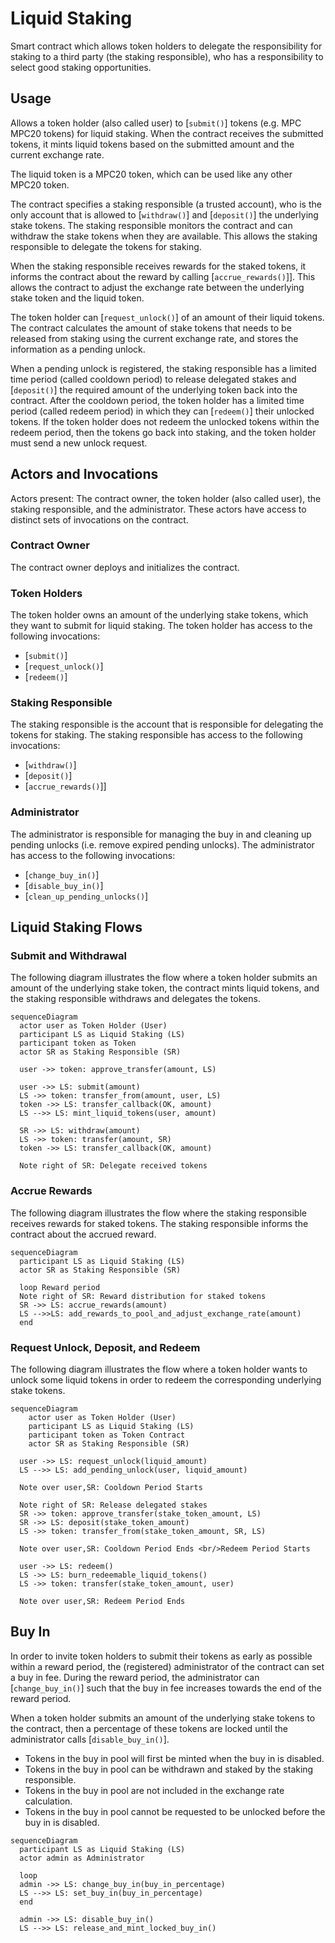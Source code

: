 # Liquid Staking

Smart contract which allows token holders to delegate the responsibility
for staking to a third party (the staking responsible), who has
a responsibility to select good staking opportunities.

## Usage

Allows a token holder (also called user) to [`submit()`] tokens (e.g. MPC MPC20 tokens) for liquid staking.
When the contract receives the submitted tokens, it mints liquid tokens based on the submitted amount and the current exchange rate.

The liquid token is a MPC20 token, which can be used like any other MPC20 token.

The contract specifies a staking responsible (a trusted account), who is the only account that is allowed to [`withdraw()`] and [`deposit()`] the underlying stake tokens.
The staking responsible monitors the contract and can withdraw the stake tokens when they are available.
This allows the staking responsible to delegate the tokens for staking.

When the staking responsible receives rewards for the staked tokens, it informs the contract about the reward by calling [`accrue_rewards()`]].
This allows the contract to adjust the exchange rate between the underlying stake token and the liquid token.

The token holder can [`request_unlock()`] of an amount of their liquid tokens.
The contract calculates the amount of stake tokens that needs to be released from staking using the current exchange rate, and stores the information as a pending unlock.

When a pending unlock is registered, the staking responsible has a limited time period (called cooldown period) to release delegated stakes and [`deposit()`] the required amount of the underlying token back into the contract.
After the cooldown period, the token holder has a limited time period (called redeem period) in which they can [`redeem()`] their unlocked tokens.
If the token holder does not redeem the unlocked tokens within the redeem period, then the tokens go back into staking, and the token holder must send a new unlock request.

## Actors and Invocations
Actors present: The contract owner, the token holder (also called user), the staking responsible, and the administrator.
These actors have access to distinct sets of invocations on the contract.

### Contract Owner
The contract owner deploys and initializes the contract.

### Token Holders
The token holder owns an amount of the underlying stake tokens, which they want to submit for liquid staking.
The token holder has access to the following invocations:
* [`submit()`]
* [`request_unlock()`]
* [`redeem()`]

### Staking Responsible
The staking responsible is the account that is responsible for delegating the tokens for staking.
The staking responsible has access to the following invocations:
* [`withdraw()`]
* [`deposit()`]
* [`accrue_rewards()`]]

### Administrator
The administrator is responsible for managing the buy in and cleaning up pending unlocks (i.e. remove expired pending unlocks).
The administrator has access to the following invocations:
* [`change_buy_in()`]
* [`disable_buy_in()`]
* [`clean_up_pending_unlocks()`]


## Liquid Staking Flows
### Submit and Withdrawal
The following diagram illustrates the flow where a token holder submits an amount of the underlying stake token, the contract mints liquid tokens, and the staking responsible withdraws and delegates the tokens.

```mermaid
sequenceDiagram
  actor user as Token Holder (User)
  participant LS as Liquid Staking (LS)
  participant token as Token
  actor SR as Staking Responsible (SR)

  user ->> token: approve_transfer(amount, LS)

  user ->> LS: submit(amount)
  LS ->> token: transfer_from(amount, user, LS)
  token ->> LS: transfer_callback(OK, amount)
  LS -->> LS: mint_liquid_tokens(user, amount)

  SR ->> LS: withdraw(amount)
  LS ->> token: transfer(amount, SR)
  token ->> LS: transfer_callback(OK, amount)

  Note right of SR: Delegate received tokens

```

### Accrue Rewards
The following diagram illustrates the flow where the staking responsible receives rewards for staked tokens.
The staking responsible informs the contract about the accrued reward.

```mermaid
sequenceDiagram
  participant LS as Liquid Staking (LS)
  actor SR as Staking Responsible (SR)

  loop Reward period
  Note right of SR: Reward distribution for staked tokens
  SR ->> LS: accrue_rewards(amount)
  LS -->>LS: add_rewards_to_pool_and_adjust_exchange_rate(amount)
  end

```

### Request Unlock, Deposit, and Redeem
The following diagram illustrates the flow where a token holder wants to unlock some liquid tokens in order to redeem the corresponding underlying stake tokens.

```mermaid
sequenceDiagram
    actor user as Token Holder (User)
    participant LS as Liquid Staking (LS)
    participant token as Token Contract
    actor SR as Staking Responsible (SR)

  user ->> LS: request_unlock(liquid_amount)
  LS -->> LS: add_pending_unlock(user, liquid_amount)

  Note over user,SR: Cooldown Period Starts

  Note right of SR: Release delegated stakes
  SR ->> token: approve_transfer(stake_token_amount, LS)
  SR ->> LS: deposit(stake_token_amount)
  LS ->> token: transfer_from(stake_token_amount, SR, LS)

  Note over user,SR: Cooldown Period Ends <br/>Redeem Period Starts

  user ->> LS: redeem()
  LS ->> LS: burn_redeemable_liquid_tokens()
  LS ->> token: transfer(stake_token_amount, user)

  Note over user,SR: Redeem Period Ends
```

## Buy In
In order to invite token holders to submit their tokens as early as possible within a reward period,
the (registered) administrator of the contract can set a buy in fee.
During the reward period, the administrator can [`change_buy_in()`] such that the buy in fee increases towards the end of the reward period.

When a token holder submits an amount of the underlying stake tokens to the contract, then a percentage of these tokens are locked until the administrator calls [`disable_buy_in()`].

* Tokens in the buy in pool will first be minted when the buy in is disabled.
* Tokens in the buy in pool can be withdrawn and staked by the staking responsible.
* Tokens in the buy in pool are not included in the exchange rate calculation.
* Tokens in the buy in pool cannot be requested to be unlocked before the buy in is disabled.

```mermaid
sequenceDiagram
  participant LS as Liquid Staking (LS)
  actor admin as Administrator

  loop
  admin ->> LS: change_buy_in(buy_in_percentage)
  LS -->> LS: set_buy_in(buy_in_percentage)
  end

  admin ->> LS: disable_buy_in()
  LS -->> LS: release_and_mint_locked_buy_in()

```
